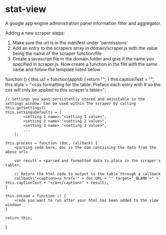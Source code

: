 stat-view
=========

A google app engine administration panel information filter and aggregator.

Adding a new scraper steps:

1. Make sure the url is in the manifest under 'permissions'
2. Add an entry to the scrapers array in domain/scraper.js with the value being the name of the scraper function/file
3. Create a javascript file in the domain folder and give it the name you specified in scraper.js. Now create a function in the file with the same name and follow the template listed below

function <name listed in scraper_list>() {
    this.url = function(appId) { return "<url from which to grab data>"; }
    this.captionText = "<text to display in the display table caption>";
    this.style = "<css formatting for the table. Preface each entry with #<scraper name> so the css will only be applied to this scraper's table>";

    // Settings you want persistently stored and adjustable in the settings window. Can be used within the scraper by calling this.getSettings()
    this.settingsDefaults = {
            <setting 1 name>:"<setting 1 value>",
            <setting 2 name>:"<setting 2 value>",
            <setting 3 name>:"<setting 3 value>",
            ...
        };

    this.process = function (doc, callback) {
        <parsing code here, doc is the dom containing the data from the above url>

        var result = <parsed and formatted data to place in the scraper's table>;

        // Return the html code to output to the table through a callback
        callback("<caption><a href='" + doc.URL + "' target='_BLANK'>" + this.captionText + "</a></caption>" + result);
    }

    this.onLoad = function () {
        <code you want to run after your html has been added to the view window>
    }

    return this;
}

